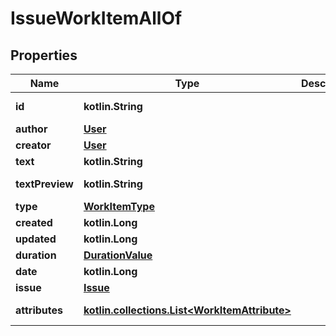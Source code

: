 
# IssueWorkItemAllOf

## Properties
Name | Type | Description | Notes
------------ | ------------- | ------------- | -------------
**id** | **kotlin.String** |  |  [optional] [readonly]
**author** | [**User**](User.md) |  |  [optional]
**creator** | [**User**](User.md) |  |  [optional]
**text** | **kotlin.String** |  |  [optional]
**textPreview** | **kotlin.String** |  |  [optional] [readonly]
**type** | [**WorkItemType**](WorkItemType.md) |  |  [optional]
**created** | **kotlin.Long** |  |  [optional]
**updated** | **kotlin.Long** |  |  [optional]
**duration** | [**DurationValue**](DurationValue.md) |  |  [optional]
**date** | **kotlin.Long** |  |  [optional]
**issue** | [**Issue**](Issue.md) |  |  [optional]
**attributes** | [**kotlin.collections.List&lt;WorkItemAttribute&gt;**](WorkItemAttribute.md) |  |  [optional] [readonly]



